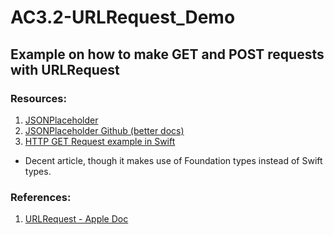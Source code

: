 # AC3.2-URLRequest_Demo
Example on how to make GET and POST requests with URLRequest
---

### Resources:
1. [JSONPlaceholder](https://jsonplaceholder.typicode.com/)
2. [JSONPlaceholder Github (better docs)](https://github.com/typicode/jsonplaceholder)
3. [HTTP GET Request example in Swift](http://swiftdeveloperblog.com/http-get-request-example-in-swift/)
  - Decent article, though it makes use of Foundation types instead of Swift types. 

### References: 
1. [URLRequest - Apple Doc](https://developer.apple.com/reference/foundation/urlrequest)
